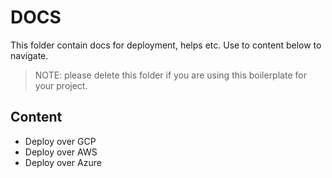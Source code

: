 # DOCS

This folder contain docs for deployment, helps etc. Use to content below to navigate.

> NOTE: please delete this folder if you are using this boilerplate for your project.

## Content

- Deploy over GCP
- Deploy over AWS
- Deploy over Azure